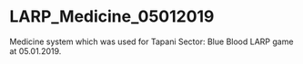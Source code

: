 # LARP_Medicine_05012019
Medicine system which was used for Tapani Sector: Blue Blood LARP game at 05.01.2019.
